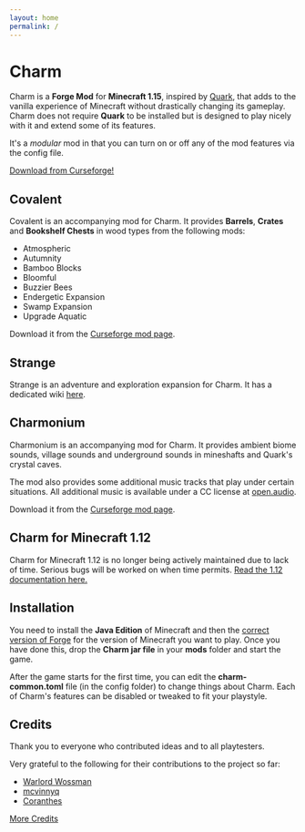 ```yaml
---
layout: home
permalink: /
---
```


# Charm
Charm is a **Forge Mod** for **Minecraft 1.15**, inspired by [Quark](https://quark.vazkii.us/), that adds to the vanilla experience of Minecraft without drastically changing its gameplay.  Charm does not require **Quark** to be installed but is designed to play nicely with it and extend some of its features.

It's a *modular* mod in that you can turn on or off any of the mod features via the config file.

<div class="download">
    <a href="https://www.curseforge.com/minecraft/mc-mods/charm" class="btn btn-github">Download from Curseforge!</a>
</div>


## Covalent
Covalent is an accompanying mod for Charm.  It provides **Barrels**, **Crates** and **Bookshelf Chests** in wood types from the following mods:
* Atmospheric
* Autumnity
* Bamboo Blocks
* Bloomful
* Buzzier Bees
* Endergetic Expansion
* Swamp Expansion
* Upgrade Aquatic

Download it from the [Curseforge mod page](https://www.curseforge.com/minecraft/mc-mods/covalent).


## Strange
Strange is an adventure and exploration expansion for Charm.  It has a dedicated wiki [here](https://svenhjol.github.io/Strange/).


## Charmonium
Charmonium is an accompanying mod for Charm.  It provides ambient biome sounds, village sounds and underground sounds in mineshafts and Quark's crystal caves.

The mod also provides some additional music tracks that play under certain situations.  All additional music is available under a CC license at [open.audio](https://open.audio/channels/charmonium/).

Download it from the [Curseforge mod page](https://www.curseforge.com/minecraft/mc-mods/charmonium).


## Charm for Minecraft 1.12
Charm for Minecraft 1.12 is no longer being actively maintained due to lack of time.  Serious bugs will be worked on when time permits.  [Read the 1.12 documentation here.]({{site.baseurl}}/features-1.12/index)


## Installation
You need to install the **Java Edition** of Minecraft and then the [correct version of Forge](https://files.minecraftforge.net/) for the version of Minecraft you want to play.  Once you have done this, drop the **Charm jar file** in your **mods** folder and start the game.

After the game starts for the first time, you can edit the **charm-common.toml** file (in the config folder) to change things about Charm.  Each of Charm's features can be disabled or tweaked to fit your playstyle.


## Credits
Thank you to everyone who contributed ideas and to all playtesters.  

Very grateful to the following for their contributions to the project so far:
* [Warlord Wossman](https://www.curseforge.com/members/warlordwossman)
* [mcvinnyq](https://www.curseforge.com/members/mcvinnyq)
* [Coranthes](https://www.curseforge.com/members/coranthes)

[More Credits](credits)